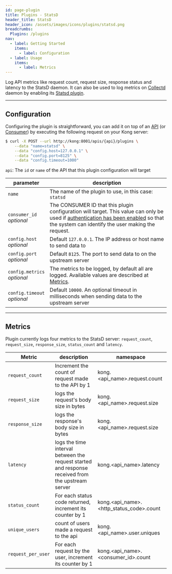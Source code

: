```yaml
---
id: page-plugin
title: Plugins - StatsD
header_title: StatsD
header_icon: /assets/images/icons/plugins/statsd.png
breadcrumbs:
  Plugins: /plugins
nav:
  - label: Getting Started
    items:
      - label: Configuration
  - label: Usage
    items:
      - label: Metrics
---
```


Log API metrics like request count, request size, response status and latency to the StatsD daemon.
It can also be used to log metrics on [Collectd](https://collectd.org/) daemon by enabling its [Statsd plugin](https://collectd.org/wiki/index.php/Plugin:StatsD).

----

## Configuration

Configuring the plugin is straightforward, you can add it on top of an [API][api-object] (or [Consumer][consumer-object]) by executing the following request on your Kong server:

```bash
$ curl -X POST --url http://kong:8001/apis/{api}/plugins \
    --data "name=statsd" \
    --data "config.host=127.0.0.1" \
    --data "config.port=8125" \
    --data "config.timeout=1000"
```

`api`: The `id` or `name` of the API that this plugin configuration will target

parameter                     | description
---                           | ---
`name`                        | The name of the plugin to use, in this case: `statsd`
`consumer_id`<br>*optional* | The CONSUMER ID that this plugin configuration will target. This value can only be used if [authentication has been enabled][faq-authentication] so that the system can identify the user making the request.
`config.host`<br>*optional* | Default `127.0.0.1`. The IP address or host name to send data to
`config.port`<br>*optional* | Default `8125`. The port to send data to on the upstream server
`config.metrics`<br>*optional* | The metrics to be logged, by default all are logged. Available values are described at [Metrics](#metrics).
`config.timeout`<br>*optional* | Default `10000`. An optional timeout in milliseconds when sending data to the upstream server

[api-object]: /docs/latest/admin-api/#api-object
[configuration]: /docs/latest/configuration
[consumer-object]: /docs/latest/admin-api/#consumer-object
[faq-authentication]: /about/faq/#how-can-i-add-an-authentication-layer-on-a-microservice/api?

----

## Metrics

Plugin currently logs four metrics to the StatsD server: `request_count`, `request_size`, `response_size`, `status_count` and `latency`.

Metric                     | description | namespace
---                        | ---         | -----
`request_count`              | Increment the count of request made to the API by 1 | kong.\<api_name>.request.count
`request_size`               | logs the request's body size in bytes | kong.\<api_name>.request.size
`response_size`               | logs the response's body size in bytes | kong.\<api_name>.request.size
`latency`                   | logs the time interval between the request started and response received from the upstream server | kong.\<api_name>.latency
`status_count`               | For each status code returned, increment its counter by 1 | kong.\<api_name>.\<http_status_code>.count
`unique_users`               | count of users made a request to the api | kong.\<api_name>.user.uniques
`request_per_user`               | For each request by the user, increment its counter by 1 | kong.\<api_name>.\<consumer_id>.count
